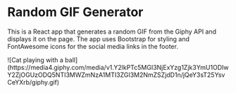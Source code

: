 <h1>Random GIF Generator</h1>
<p>This is a React app that generates a random GIF from the Giphy API and displays it on the page. The app uses Bootstrap for styling and FontAwesome icons for the social media links in the footer.</p>
![Cat playing with a ball](https://media4.giphy.com/media/v1.Y2lkPTc5MGI3NjExYzg1Zjk3YmU1ODIwY2ZjOGUzODQ5NTI3MWZmNzA1MTI3ZGI3M2NmZSZjdD1n/jQeY3sT25YsvCeYXrb/giphy.gif)
